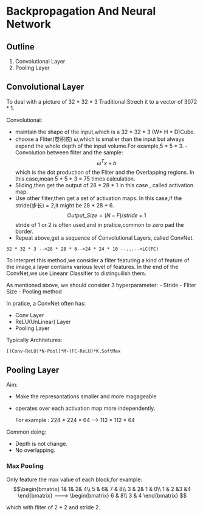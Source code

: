 # Backpropagation And Neural Network

## Outline

1. Convolutional Layer
2. Pooling Layer


## Convolutional Layer
To deal with a picture of 32 * 32 * 3
Traditional:Strech it to a vector of 3072 * 1.

Convolutional:
   - maintain the shape of the input,which is a 32 * 32 * 3 (W* H * D)Cube.
   - choose a Fliter(卷积核) $\omega$,which is smaller than the input but always expend the whole depth of the input volume.For example,5 * 5 * 3.
   -Convolution between fliter and the sample:$$\omega^T x +b$$
    which is the dot production of the Fliter and the Overlapping regions. In this case,mean 5 * 5 * 3 = 75 times calculation.
   - Sliding,then get the output of 28 * 28 * 1 in this case , called activation map.
   - Use other fliter,then get a set of activation maps. In this case,if the stride(步长) = 2,it might be 28 * 28 * 6.$$Output\_Size = (N - F)/stride +1$$
    stride of 1 or 2 is often used,and in pratice,common to zero pad the border.
   - Repeat above,get a sequence of Convolutional Layers, called ConvNet.

    32 * 32 * 3 -->28 * 28 * 6-->24 * 24 * 10 --...-->LC(FC)

To interpret this method,we consider a fliter featuring a kind of feature of the image,a layer contains various level of features. In the end of the ConvNet,we use Lineanr Classifier to distinguilish them.

As mentioned above, we should consider 3 hyperparameter:
    - Stride
    - Fliter Size
    - Pooling method

In pratice, a ConvNet often has:
   - Conv Layer
   - ReLU(UnLinear) Layer
   - Pooling Layer 

Typically Architetures:

    [(Conv-ReLU)*N-Pool]*M-(FC-ReLU)*K,SoftMax

## Pooling Layer
Aim:
- Make the represantations smaller and more magageable
- operates over each activation map more independently.
  
  For example : 224 * 224 * 64 --> 112 * 112 * 64

Common doing:
- Depth is not change.
- No overlapping.

### Max Pooling
Only feature the max value of each block,for example:
    $$\begin{bmatrix}
    1& 1& 2& 4\\
    5 & 6& 7 & 8\\
    3 & 2& 1 & 0\\
    1 & 2 &3 &4
    \end{bmatrix}
    --->
    \begin{bmatrix}
     6  &  8\\
    3  & 4  
    \end{bmatrix}
    $$

which with fliter of 2 * 2 and stride 2.
